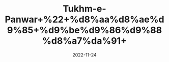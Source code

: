 ---
title: 'Tukhm-e-Panwar+%22+%d8%aa%d8%ae%d9%85+%d9%be%d9%86%d9%88%d8%a7%da%91+'
date: '2022-11-24' 
metatag: '' 
inventory: '0' 
draft: false 
# meta description 
shortDescripton: 'Cassia+Seeds+%22++This+herb+has+an+obvious+effect+on+the+prevention+and+treatment+of+various+eye+diseases%2c+high+blood+pressure%2c+high+cholesterol+and+constipation'
description: 'Seed+%d8%aa%d8%ae%d9%85++%d8%a8%db%8c%d8%ac'
longdescription: ''
tags: ''
brand: ''
subCategory: ''
unit: '50 gm-Pk'
sellCount: '0'
featured: False
# product Price
price: '100.0'
# Product Short Description
shortDescription: 'Cassia+Seeds+%22++This+herb+has+an+obvious+effect+on+the+prevention+and+treatment+of+various+eye+diseases%2c+high+blood+pressure%2c+high+cholesterol+and+constipation'
productID: '529DECED-1D25-ED11-9968-005056B3A416'
type: 'products'
category: 'Seed+%d8%aa%d8%ae%d9%85++%d8%a8%db%8c%d8%ac' 
thumnailproduct: 'https://eraconnect.blob.core.windows.net/product-images/aminsaddiquidawakhana/529DECED-1D25-ED11-9968-005056B3A416.webp' 
images:
  - image: 'https://eraconnect.blob.core.windows.net/product-images/aminsaddiquidawakhana/529DECED-1D25-ED11-9968-005056B3A416.webp'  
Variants:
---